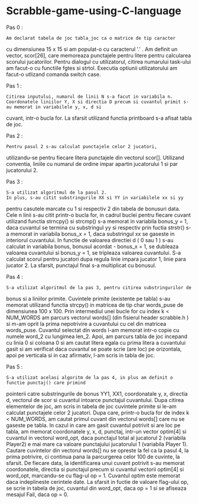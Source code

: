 # Scrabble-game-using-C-language

Pas 0 :

	Am declarat tabela de joc tabla_joc ca o matrice de tip caracter
cu dimensiunea 15 x 15 si am populat-o cu caracterul '.' . 
	Am definit un vector, scor[26], care memoreaza punctajele 
pentru litere pentru calcularea scorului jucatorilor.
	Pentru dialogul cu utilizatorul, citirea numarului task-ului 
am facut-o cu functiile fgtes si strtol. 
	Executia optiunii utilizatorului am facut-o utlizand comanda switch case.
	
	
Pas 1 :

	Citirea inputului, numarul de linii N s-a facut in variabila n.
	Coordonatele liniilor Y, X si directia D precum si cuvantul primit s-au memorat in variabilele y, x, d si
cuvant, intr-o bucla for.
	La sfarsit utilizand functia printboard s-a afisat tabla de joc.
	
 Pas 2 :
 
	Pentru pasul 2 s-au calculat punctajele celor 2 jucatori,
utilizandu-se pentru fiecare litera punctajele din vectorul scor[].
	Utilizand conventia, liniile cu numarul de ordine impar apartin jucatorului 1 
si par jucatorului 2.

Pas 3 :

	S-a utilizat algoritmul de la pasul 2.
	In plus, s-au citit substringurile XX si YY in variabilele xx si yy
pentru casutele marcate cu 1 si respectiv 2 din tabela de bonusuri data.
	Cele n linii s-au citit printr-o bucla for, in cadrul buclei pentru fiecare cuvant utilizand
functia strncpy() si strcmp() s-a memorat in variabila bonus_y = 1, daca cuvantul se termina cu
substringul yy si respectiv prin fuctia strstr() s-a memorat in variabila bonus_x = 1,
daca substringul xx se gaseste in interiorul cuvantului.
	In functie de valoarea directiei d ( 0 sau 1 ) s-au calculat in variabila bonus, 
bonusul acordat - bonus_x = 1, se dubleaza valoarea cuvantului si 
bonus_y = 1, se tripleaza valoarea cuvantului.
	S-a calculat scorul pentru jucatori dupa regula linie impara jucator 1,
linie para jucator 2.
	La sfarsit, punctajul final s-a multiplicat cu bonusul.
	
Pas 4 :

	S-a utilizat algoritmul de la pas 3, pentru citirea substringurilor de 
bonus si a liniilor primite. 
	Cuvintele primite (existente pe tabla) s-au memorat utilizand functia strcpy()
in matricea de tip char words_puse de dimensiunea 100 x 100. 
	Prin intermediul unei bucle for cu index k < NUM_WORDS am parcurs vectorul words[]
(din fisierul header scrabble.h ) si m-am oprit la prima nepotrivire a cuvantului
cu cel din matricea words_puse.
	Cuvantul selectat din words l-am memorat intr-o copie cu numele word_2 cu lungimea len_2.
	Apoi, am parcurs tabla de joc incepand cu linia 0 si coloana 0 
si am cautat litera egala cu prima litera a cuvantului gasit si am verificat daca cuvantul se poate scrie
(are loc) pe orizontala, apoi pe verticala si in caz afirmativ,
l-am scris in tabla de joc.

Pas 5 :

	S-a utilizat acelasi algoritm de la pas 4, in plus am definit o functie punctaj() care primind 
pointerii catre substringurile de bonus YY1, XX1, coordonatale y, x, directia d, vectorul de scor 
si cuvantul intoarce punctajul cuvantului.
	Dupa citirea elementelor de joc, am scris in tabela de joc cuvintele primite si 
le-am calculat punctajele celor 2 jucatori. 
	Dupa care, printr-o bucla for de index k < NUM_WORDS, am cautat primul cuvant din vectorul words[] care
nu se gaseste pe tabla.
	In cazul in care am gasit cuvantul potrivit si are loc pe tabla, am memorat
coordonatele y, x, d, punctaj, intr-un vector optim[4] si cuvantul in vectorul word_opt, daca punctajul total al jucatorul 2 
(variabila Player2) e mai mare ca valoare punctajului jucatorului 1 (variabila Player 1).
	Cautare cuvintelor din vectorul words[] nu se opreste la fel ca la pasul 4, la prima potrivire,
ci continua pana la parcurgerea celor 100 de cuvinte, la sfarsit.
	De fiecare data, la identificarea unui cuvant potrivit s-au memorat coordonatele, directia si punctajul precum si cuvantul 
vectorii optim[4] si word_opt, marcandu-se cu flag-ul op = 1.
	Cuvantul optim este memorat daca indeplineste cerintele date.
        La sfarsit in fuctie de valoare flag-ului op, se scrie in tabela de joc, cuvantul din word_opt, daca op = 1 si
se afiseaza mesajul Fail, daca op = 0.
